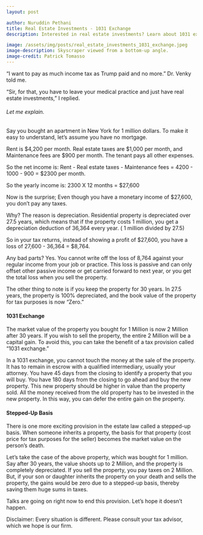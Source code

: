```yaml
---
layout: post

author: Nuruddin Pethani
title: Real Estate Investments - 1031 Exchange
description: Interested in real estate investments? Learn about 1031 exchange and stepped-up basis.

image: /assets/img/posts/real_estate_investments_1031_exchange.jpeg
image-description: Skyscraper viewed from a bottom-up angle.
image-credit: Patrick Tomasso
---
```


“I want to pay as much income tax as Trump paid and no more.”  Dr. Venky told me.

“Sir, for that, you have to leave your medical practice and just have real estate investments,”  I replied.

###### Let me explain.

Say you bought an apartment in New York for 1 million dollars.  To make it easy to understand, let’s assume you have no mortgage.

Rent is $4,200 per month. Real estate taxes are $1,000 per month, and Maintenance fees are $900 per month. The tenant pays all other expenses.

So the net income is: Rent - Real estate taxes - Maintenance fees = 4200 - 1000 - 900 = $2300 per month.

So the yearly income is: 2300 X 12 months = $27,600

Now is the surprise; Even though you have a monetary income of $27,600, you don’t pay any taxes.

Why? The reason is depreciation.  Residential property is depreciated over 27.5 years, which means that if the property costs 1 million, you get a depreciation deduction of 36,364 every year.  ( 1 million divided by 27.5)

So in your tax returns, instead of showing a profit of $27,600, you have a loss of 27,600 - 36,364 = $8,764.

Any bad parts? Yes. You cannot write off the loss of 8,764 against your regular income from your job or practice.  This loss is passive and can only offset other passive income or get carried forward to next year, or you get the total loss when you sell the property. 

The other thing to note is if you keep the property for 30 years.  In 27.5 years, the property is 100% depreciated, and the book value of the property for tax purposes is now “Zero.”  

#### 1031 Exchange

The market value of the property you bought for 1 Million is now 2 Million after 30 years.  If you wish to sell the property, the entire 2 Million will be a capital gain.  To avoid this, you can take the benefit of a tax provision called “1031 exchange.”

In a 1031 exchange, you cannot touch the money at the sale of the property.  It has to remain in escrow with a qualified intermediary, usually your attorney.  You have 45 days from the closing to identify a property that you will buy.  You have 180 days from the closing to go ahead and buy the new property.  This new property should be higher in value than the property sold. All the money received from the old property has to be invested in the new property. In this way, you can defer the entire gain on the property.  

#### Stepped-Up Basis

There is one more exciting provision in the estate law called a stepped-up basis.  When someone inherits a property, the basis for that property (cost price for tax purposes for the seller) becomes the market value on the person’s death.

Let’s take the case of the above property, which was bought for 1 million.  Say after 30 years, the value shoots up to 2 Million, and the property is completely depreciated. If you sell the property, you pay taxes on 2 Million. But, if your son or daughter inherits the property on your death and sells the property, the gains would be zero due to a stepped-up basis, thereby saving them huge sums in taxes.

Talks are going on right now to end this provision.  Let’s hope it doesn’t happen.  

Disclaimer:  Every situation is different. Please consult your tax advisor, which we hope is our firm.  